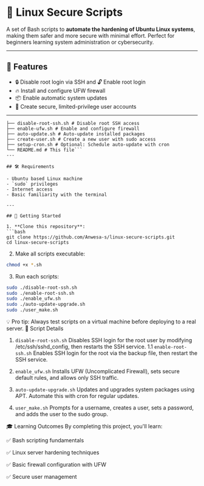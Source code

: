 # 🔐 Linux Secure Scripts

A set of Bash scripts to **automate the hardening of Ubuntu Linux systems**, making them safer and more secure with minimal effort. Perfect for beginners learning system administration or cybersecurity.

---

## 📌 Features

- 🔒 Disable root login via SSH and 🔓 Enable root login
- 🔥 Install and configure UFW firewall
- 📦 Enable automatic system updates
- 👤 Create secure, limited-privilege user accounts

---

```linux-secure-scripts/
├── disable-root-ssh.sh # Disable root SSH access
├── enable-ufw.sh # Enable and configure firewall
├── auto-update.sh # Auto-update installed packages
├── create-user.sh # Create a new user with sudo access
├── setup-cron.sh # Optional: Schedule auto-update with cron
└── README.md # This file```
---

## 🛠️ Requirements

- Ubuntu based Linux machine
- `sudo` privileges
- Internet access
- Basic familiarity with the terminal

---

## 🚀 Getting Started

1. **Clone this repository**:
```bash
git clone https://github.com/Anwesa-s/linux-secure-scripts.git
cd linux-secure-scripts
```
2. Make all scripts executable:
```bash
chmod +x *.sh
```
3. Run each scripts:
```bash
sudo ./disable-root-ssh.sh
sudo ./enable-root-ssh.sh
sudo ./enable_ufw.sh
sudo ./auto-update-upgrade.sh
sudo ./user_make.sh
```
💡 Pro tip: Always test scripts on a virtual machine before deploying to a real server.
🧪 Script Details
1. `disable-root-ssh.sh`
Disables SSH login for the root user by modifying /etc/ssh/sshd_config, then restarts the SSH service.
1.1 `enable-root-ssh.sh`
Enables SSH login for the root via the backup file, then restart the SSH service.

3. `enable_ufw.sh`
Installs UFW (Uncomplicated Firewall), sets secure default rules, and allows only SSH traffic.

4. `auto-update-upgrade.sh`
Updates and upgrades system packages using APT. Automate this with cron for regular updates.

5. `user_make.sh`
Prompts for a username, creates a user, sets a password, and adds the user to the sudo group.


🎓 Learning Outcomes
By completing this project, you'll learn:

✅ Bash scripting fundamentals

✅ Linux server hardening techniques

✅ Basic firewall configuration with UFW

✅ Secure user management







